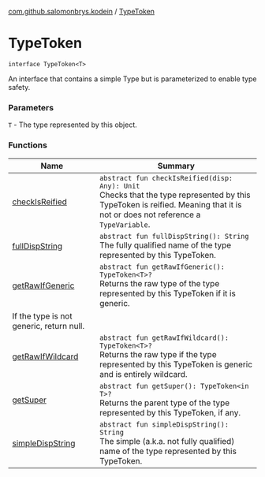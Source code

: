 [com.github.salomonbrys.kodein](../index.md) / [TypeToken](.)

# TypeToken

`interface TypeToken<T>`

An interface that contains a simple Type but is parameterized to enable type safety.

### Parameters

`T` - The type represented by this object.

### Functions

| Name | Summary |
|---|---|
| [checkIsReified](check-is-reified.md) | `abstract fun checkIsReified(disp: Any): Unit`<br>Checks that the type represented by this TypeToken is reified. Meaning that it is not or does not reference a `TypeVariable`. |
| [fullDispString](full-disp-string.md) | `abstract fun fullDispString(): String`<br>The fully qualified name of the type represented by this TypeToken. |
| [getRawIfGeneric](get-raw-if-generic.md) | `abstract fun getRawIfGeneric(): TypeToken<T>?`<br>Returns the raw type of the type represented by this TypeToken if it is generic.
If the type is not generic, return null. |
| [getRawIfWildcard](get-raw-if-wildcard.md) | `abstract fun getRawIfWildcard(): TypeToken<T>?`<br>Returns the raw type if the type represented by this TypeToken is generic and is entirely wildcard. |
| [getSuper](get-super.md) | `abstract fun getSuper(): TypeToken<in T>?`<br>Returns the parent type of the type represented by this TypeToken, if any. |
| [simpleDispString](simple-disp-string.md) | `abstract fun simpleDispString(): String`<br>The simple (a.k.a. not fully qualified) name of the type represented by this TypeToken. |
